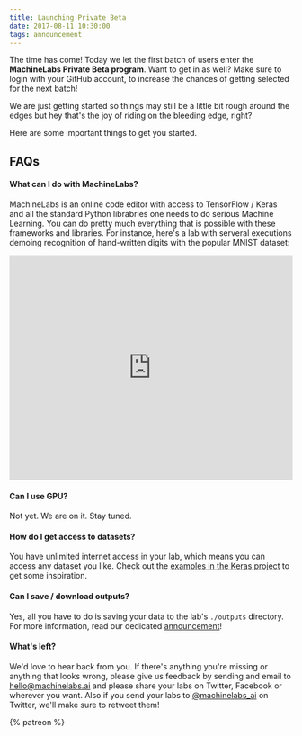 ```yaml
---
title: Launching Private Beta
date: 2017-08-11 10:30:00
tags: announcement
---
```


The time has come! Today we let the first batch of users enter the **MachineLabs Private Beta program**. Want to get in as well? Make sure to login with your GitHub account, to increase the chances of getting selected for the next batch!

<!-- more -->

We are just getting started so things may still be a little bit rough around the edges but hey that's the joy of riding on the bleeding edge, right?

Here are some important things to get you started.

## FAQs

#### What can I do with MachineLabs?

MachineLabs is an online code editor with access to TensorFlow / Keras and all the standard Python librabries one needs to do serious Machine Learning. You can do pretty much everything that is possible with these frameworks and libraries. For instance, here's a lab with serveral executions demoing recognition of hand-written digits with the popular MNIST dataset:

<iframe height="400" scrolling="no" title="MNIST in the browser" src="https://machinelabs.ai/embedded/r1JhQGJDb/1501670948383-rk2mAQkvZ?file=main.py" frameborder="no" allowtransparency="true" allowfullscreen="true" style="width: 100%;">
      See the Lab <a href="https://machinelabs.ai/editor/r1JhQGJDb/1501670948383-rk2mAQkvZ?file=main.py">MNIST in the browser</a> on <a href="https://machinelabs.ai">MachineLabs</a>.
</iframe>

#### Can I use GPU?

Not yet. We are on it. Stay tuned.

#### How do I get access to datasets?

You have unlimited internet access in your lab, which means you can access any dataset you like. Check out the [examples in the Keras project](https://github.com/fchollet/keras/tree/master/examples) to get some inspiration.

#### Can I save / download outputs?

Yes, all you have to do is saving your data to the lab's `./outputs` directory. For more information, read our dedicated [announcement](/2017/09/12/feature-update-saving-outputs-better-console-and-more/)!

#### What's left?

We'd love to hear back from you. If there's anything you're missing or anything that looks wrong, please give us feedback by sending and email to [hello@machinelabs.ai](mailto:hello@machinelabs.ai) and please share your labs on Twitter, Facebook or wherever you want. Also if you send your labs to [@machinelabs_ai](https://twitter.com/machinelabs_ai) on Twitter, we'll make sure to retweet them!

{% patreon %}